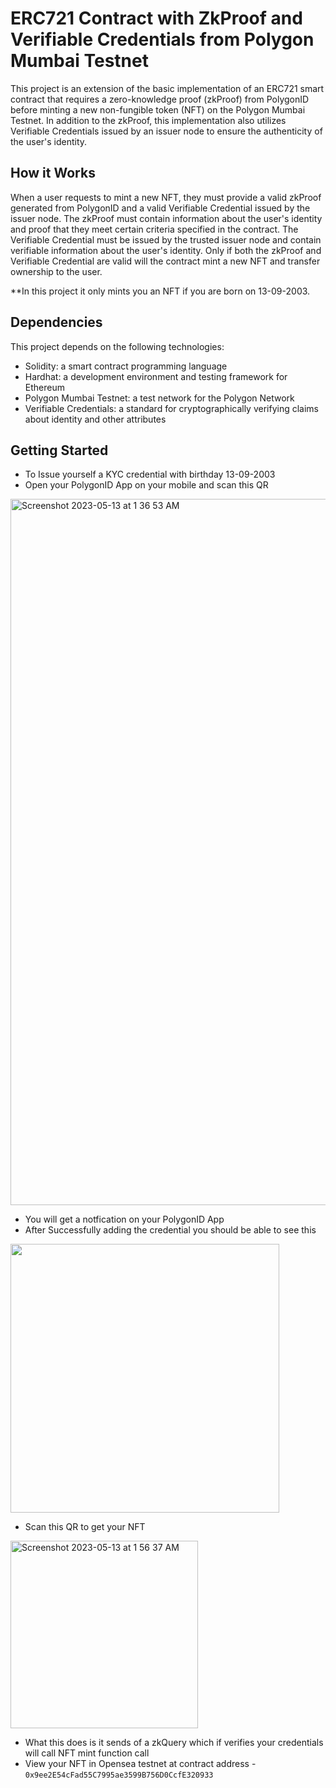 # ERC721 Contract with ZkProof and Verifiable Credentials from Polygon Mumbai Testnet

This project is an extension of the basic implementation of an ERC721 smart contract that requires a zero-knowledge proof (zkProof) from PolygonID before minting a new non-fungible token (NFT) on the Polygon Mumbai Testnet. In addition to the zkProof, this implementation also utilizes Verifiable Credentials issued by an issuer node to ensure the authenticity of the user's identity.

## How it Works

When a user requests to mint a new NFT, they must provide a valid zkProof generated from PolygonID and a valid Verifiable Credential issued by the issuer node. The zkProof must contain information about the user's identity and proof that they meet certain criteria specified in the contract. The Verifiable Credential must be issued by the trusted issuer node and contain verifiable information about the user's identity. Only if both the zkProof and Verifiable Credential are valid will the contract mint a new NFT and transfer ownership to the user.

**In this project it only mints you an NFT if you are born on 13-09-2003.

## Dependencies

This project depends on the following technologies:

- Solidity: a smart contract programming language
- Hardhat: a development environment and testing framework for Ethereum
- Polygon Mumbai Testnet: a test network for the Polygon Network
- Verifiable Credentials: a standard for cryptographically verifying claims about identity and other attributes

## Getting Started

- To Issue yourself a KYC credential with birthday 13-09-2003
- Open your PolygonID App on your mobile and scan this QR
<img width="1130" alt="Screenshot 2023-05-13 at 1 36 53 AM" src="https://github.com/chiranjeev13/The-Quest/assets/44394108/785c9db3-296d-4105-9e4d-fb961bbcac39">

- You will get a notfication on your PolygonID App
- After Successfully adding the credential you should be able to see this
<img width="430" alt="" src="https://github.com/chiranjeev13/The-Quest/assets/44394108/9aff7163-a9a2-468f-9f52-6e942c392048">

- Scan this QR to get your NFT
<img width="300" alt="Screenshot 2023-05-13 at 1 56 37 AM" src="https://github.com/chiranjeev13/The-Quest/assets/44394108/bb84176a-1f65-480f-9c46-66d98085a846">

- What this does is it sends of a zkQuery which if verifies your credentials will call NFT mint function call 
- View your NFT in Opensea testnet at contract address - `0x9ee2E54cFad55C7995ae3599B756D0CcfE320933`
